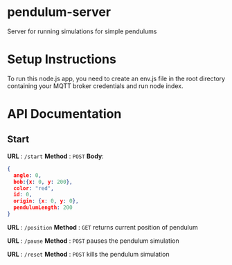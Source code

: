 # pendulum-server
Server for running simulations for simple pendulums

# Setup Instructions
To run this node.js app, you need to create an env.js file in the root directory containing your MQTT broker credentials and run node index.

# API Documentation

## Start

**URL** : `/start`
**Method** : `POST`
**Body**: 
```json
{
  angle: 0,
  bob:{x: 0, y: 200},
  color: "red",
  id: 0,
  origin: {x: 0, y: 0},
  pendulumLength: 200
}
```

**URL** : `/position`
**Method** : `GET`
returns current position of pendulum

**URL** : `/pause`
**Method** : `POST`
pauses the pendulum simulation

**URL** : `/reset`
**Method** : `POST`
kills the pendulum simulation